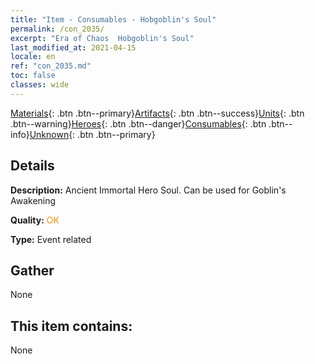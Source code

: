 ```yaml
---
title: "Item - Consumables - Hobgoblin's Soul"
permalink: /con_2035/
excerpt: "Era of Chaos  Hobgoblin's Soul"
last_modified_at: 2021-04-15
locale: en
ref: "con_2035.md"
toc: false
classes: wide
---
```

 [Materials](/Items/){: .btn .btn--primary}[Artifacts](/Items/Artifacts/){: .btn .btn--success}[Units](/Items/Units/){: .btn .btn--warning}[Heroes](/Items/Heroes/){: .btn .btn--danger}[Consumables](/Items/Consumables/){: .btn .btn--info}[Unknown](/Items/Unknown/){: .btn .btn--primary}

## Details
 **Description:** Ancient Immortal Hero Soul. Can be used for Goblin's Awakening

 **Quality:** <span style="color: #FF8C00">OK</span>

 **Type:** Event related

## Gather

  None

## This item contains:

  None

